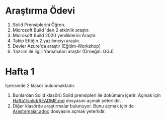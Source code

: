 # Araştırma Ödevi


1. Solid Prensiplerini Öğren.
2. Microsoft Build 'den 2 etkinlik araştır.
3. Microsoft Build 2020 yeniliklerini Araştır.
4. Takip Ettiğin 2 yazılımcıyı araştır.
5. Devler Azure'da araştır [Eğitim-Workshop]
6. Yazılım ile ilgili Yarışmaları araştır (Örneğin: GGJ)

# Hafta 1

İçerisinde 2 klasör bulunmaktadır.

1. Bunlardan Solid klasörü Solid prensipleri ile dokümanı içerir. Açmak için [Hafta1/solid/README.md](https://github.com/Kodluyoruz51BootcampMVCCore/arastirma-odevi-ZeynepAkdemr/edit/master/Hafta1/solid/README.adoc) dosyasını açmak yeterlidir.
2. Diğer klasörde araştırmalar bulunuyor. Bunu açmak için de [Araştırmalar.adoc](https://github.com/Kodluyoruz51BootcampMVCCore/arastirma-odevi-ZeynepAkdemr/blob/master/Hafta1/Yeni%20klas%C3%B6r/Ara%C5%9Ft%C4%B1rmalar.adoc) dosyasını açmak yeterlidir.
